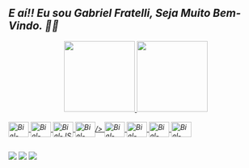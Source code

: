 ## <i>E aí!!  Eu sou Gabriel Fratelli, Seja Muito Bem-Vindo.<i> 👨‍💻

<div align="center">
  <a href="https://github.com/GabrielFratelli">
  <img height="140em" src="https://github-readme-stats.vercel.app/api?username=GabrielFratelli&show_icons=true&theme=tokyonight&include_all_commits=true&count_private=true"/>
  <img height="140em" src="https://github-readme-stats.vercel.app/api/top-langs/?username=GabrielFratelli&layout=compact&langs_count=7&theme=tokyonight"/>
</div>
 
<div style="display: inline_block"><br>
  <img align="center" alt="Biel-HTML" height="30" width="40" src="https://cdn.jsdelivr.net/gh/devicons/devicon/icons/html5/html5-original.svg"/>
  <img align="center" alt="Biel-CSS" height="30" width="40" src="https://cdn.jsdelivr.net/gh/devicons/devicon/icons/css3/css3-original.svg"/>
  <img align="center" alt="Biel-JS" height="30" width="40" src="https://cdn.jsdelivr.net/gh/devicons/devicon/icons/javascript/javascript-original.svg"/>
  <img align="center" alt="Biel-Sass" height="30" width="40" src="https://cdn.jsdelivr.net/gh/devicons/devicon/icons/sass/sass-original.svg" />/>
  <img align="center" alt="Biel-Sql" height="30" width="40" src="https://cdn.jsdelivr.net/gh/devicons/devicon/icons/mysql/mysql-plain.svg"/>
  <img align="center" alt="Biel-Java" height="30" width="40" src="https://cdn.jsdelivr.net/gh/devicons/devicon/icons/java/java-original.svg"/>
  <img align="center" alt="Biel-React" height="30" width="40" src="https://cdn.jsdelivr.net/gh/devicons/devicon/icons/react/react-original.svg"/>
  <img align="center" alt="Biel-Git" height="30" width="40" src="https://cdn.jsdelivr.net/gh/devicons/devicon@v2.15.1/devicon.min.css"/>
</div> 
 
##
  
<div>
   <a href="https://www.instagram.com/gabrielfratellic/" target="_blank"><img src="https://img.shields.io/badge/-Instagram-%23E4405F?style=for-the-badge&logo=instagram&logoColor=white" target="_blank"></a>
   <a href="mailto:gabriel.fratelli99@gmail.com"><img src="https://img.shields.io/badge/Gmail-D14836?style=for-the-badge&logo=gmail&logoColor=white" target="_blank"></a>
   <a href="https://www.linkedin.com/in/gabriel-fratelli-cassiano/" target="_blank"><img src="https://img.shields.io/badge/-LinkedIn-%230077B5?style=for-the-badge&logo=linkedin&logoColor=white" target="_blank"></a> 
